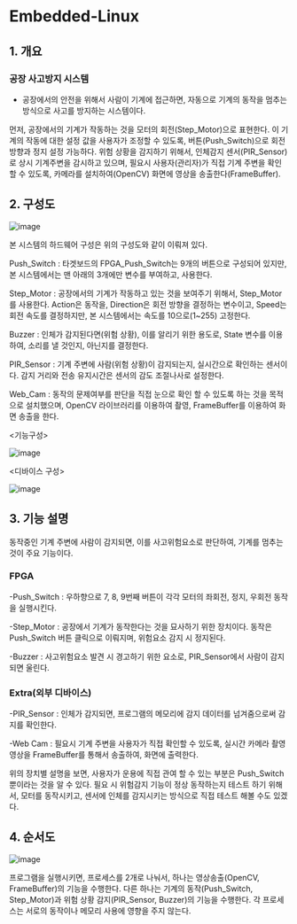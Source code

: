 # Embedded-Linux

## 1. 개요

### 공장 사고방지 시스템

- 공장에서의 안전을 위해서 사람이 기계에 접근하면, 자동으로 기계의 동작을 멈추는 방식으로 사고를 방지하는 시스템이다.

 먼저, 공장에서의 기계가 작동하는 것을 모터의 회전(Step_Motor)으로 표현한다. 이 기계의 작동에 대한 설정 값을 사용자가 조정할 수 있도록, 버튼(Push_Switch)으로 회전방향과 정지 설정 가능하다.
 위험 상황을 감지하기 위해서, 인체감지 센서(PIR_Sensor)로 상시 기계주변을 감시하고 있으며, 필요시 사용자(관리자)가 직접 기계 주변을 확인 할 수 있도록, 카메라를 설치하여(OpenCV) 화면에 영상을 송출한다(FrameBuffer).
 
## 2. 구성도

![image](https://user-images.githubusercontent.com/75101880/149145892-757ca3b3-fae9-439f-a107-d915e6488a5e.png)

본 시스템의 하드웨어 구성은 위의 구성도와 같이 이뤄져 있다.

Push_Switch 	: 타겟보드의 FPGA_Push_Switch는 9개의 버튼으로 구성되어 있지만, 본 시스템에서는 맨 아래의 3개에만 변수를 부여하고, 사용한다.

Step_Motor 	: 공장에서의 기계가 작동하고 있는 것을 보여주기 위해서, Step_Motor를 사용한다. Action은 동작을, Direction은 회전 방향을 결정하는 변수이고, Speed는 회전 속도를 결정하지만, 본 시스템에서는 속도를 10으로(1~255) 고정한다.

Buzzer		: 인체가 감지된다면(위험 상황), 이를 알리기 위한 용도로, State 변수를 이용하여, 소리를 낼 것인지, 아닌지를 결정한다.

PIR_Sensor	: 기계 주변에 사람(위험 상황)이 감지되는지, 실시간으로 확인하는 센서이다. 감지 거리와 전송 유지시간은 센서의 감도 조절나사로 설정한다.

Web_Cam	: 동작의 문제여부를 판단을 직접 눈으로 확인 할 수 있도록 하는 것을 목적으로 설치했으며, OpenCV 라이브러리를 이용하여 촬영, FrameBuffer를 이용하여 화면 송출을 한다.

<기능구성>

![image](https://user-images.githubusercontent.com/75101880/149145976-4cf56883-630b-433a-88c4-b7c63d2eb4b1.png)


<디바이스 구성>

![image](https://user-images.githubusercontent.com/75101880/149146041-efcd8ac2-dfe9-43d7-9bf8-2589c6b1f50f.png)


## 3. 기능 설명

 동작중인 기계 주변에 사람이 감지되면, 이를 사고위험요소로 판단하여, 기계를 멈추는 것이 주요 기능이다.

### FPGA
-Push_Switch	: 우하향으로 7, 8, 9번째 버튼이 각각 모터의 좌회전, 정지, 우회전 동작을 실행시킨다.

-Step_Motor	: 공장에서 기계가 동작한다는 것을 묘사하기 위한 장치이다. 동작은 Push_Switch 버튼 클릭으로 이뤄지며, 위험요소 감지 시 정지된다.

-Buzzer		: 사고위험요소 발견 시 경고하기 위한 요소로, PIR_Sensor에서 사람이 감지되면 울린다.


### Extra(외부 디바이스)
-PIR_Sensor	: 인체가 감지되면, 프로그램의 메모리에 감지 데이터를 넘겨줌으로써 감지를 확인한다.

-Web Cam	: 필요시 기계 주변을 사용자가 직접 확인할 수 있도록, 실시간 카메라 촬영 영상을 FrameBuffer를 통해서 송출하여, 화면에 출력한다.


 위의 장치별 설명을 보면, 사용자가 운용에 직접 관여 할 수 있는 부분은 Push_Switch 뿐이라는 것을 알 수 있다. 필요 시 위험감지 기능이 정상 동작하는지 테스트 하기 위해서, 모터를 동작시키고, 센서에 인체를 감지시키는 방식으로 직접 테스트 해볼 수도 있겠다.
 
 
 ## 4. 순서도
 ![image](https://user-images.githubusercontent.com/75101880/149146641-17d93be4-b847-405b-8ebd-054eb29f7562.png)
 
  프로그램을 실행시키면, 프로세스를 2개로 나눠서, 하나는 영상송출(OpenCV,  FrameBuffer)의 기능을 수행한다. 다른 하나는 기계의 동작(Push_Switch, Step_Motor)과 위험 상황 감지(PIR_Sensor, Buzzer)의 기능을 수행한다. 각 프로세스는 서로의 동작이나 메모리 사용에 영향을 주지 않는다.

